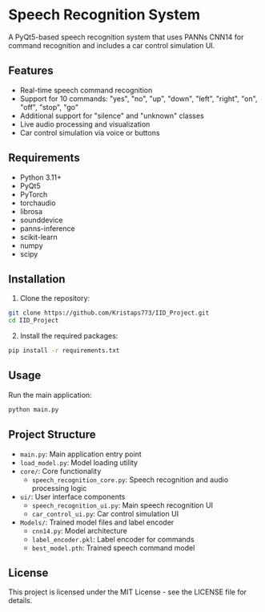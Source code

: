 # Speech Recognition System

A PyQt5-based speech recognition system that uses PANNs CNN14 for command recognition and includes a car control simulation UI.

## Features

- Real-time speech command recognition
- Support for 10 commands: "yes", "no", "up", "down", "left", "right", "on", "off", "stop", "go"
- Additional support for "silence" and "unknown" classes
- Live audio processing and visualization
- Car control simulation via voice or buttons

## Requirements

- Python 3.11+
- PyQt5
- PyTorch
- torchaudio
- librosa
- sounddevice
- panns-inference
- scikit-learn
- numpy
- scipy

## Installation

1. Clone the repository:
```bash
git clone https://github.com/Kristaps773/IID_Project.git
cd IID_Project
```

2. Install the required packages:
```bash
pip install -r requirements.txt
```

## Usage

Run the main application:
```bash
python main.py
```

## Project Structure

- `main.py`: Main application entry point
- `load_model.py`: Model loading utility
- `core/`: Core functionality
  - `speech_recognition_core.py`: Speech recognition and audio processing logic
- `ui/`: User interface components
  - `speech_recognition_ui.py`: Main speech recognition UI
  - `car_control_ui.py`: Car control simulation UI
- `Models/`: Trained model files and label encoder
  - `cnn14.py`: Model architecture
  - `label_encoder.pkl`: Label encoder for commands
  - `best_model.pth`: Trained speech command model

## License

This project is licensed under the MIT License - see the LICENSE file for details. 
